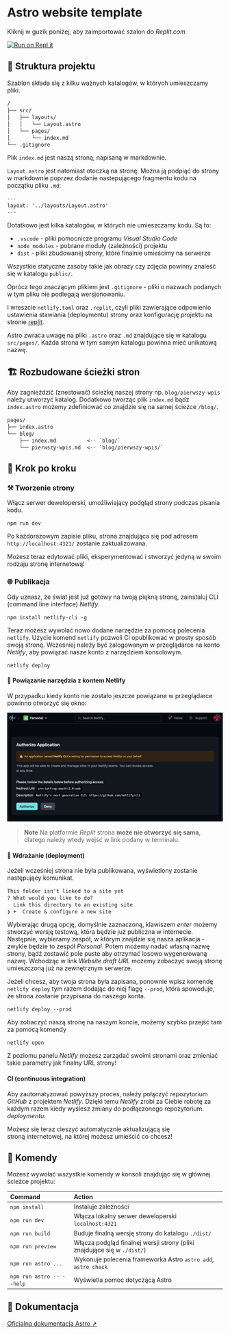 # Astro website template

Kliknij w guzik poniżej, aby zaimportować szalon do *Replit.com*

[![Run on Repl.it](https://replit.com/badge/github/ALOPB-Hack-Club/astro-website-template)](https://replit.com/new/github/ALOPB-Hack-Club/astro-website-template)

## 🚀 Struktura projektu

Szablon składa się z kilku ważnych katalogów, w których umieszczamy pliki.

```text
/
├── src/
│   ├── layouts/
│   │   └── Layout.astro
│   └── pages/
│       └── index.md
└── .gitignore
```

Plik `index.md` jest naszą stroną, napisaną w markdownie.

`Layout.astro` jest natomiast otoczką na stronę. Można ją podpiąć do strony w markdownie poprzez dodanie nastepującego fragmentu kodu na początku pliku `.md`:
```
---
layout: '../layouts/Layout.astro'
---
```

Dotatkowo jest kilka katalogów, w których nie umieszczamy kodu.
Są to:
- `.vscode` - pliki pomocnicze programu *Visual Studio Code*
- `node_modules` - pobrane moduły (zależności) projektu
- `dist` - pliki zbudowanej strony, które finalnie umieścimy na serwerze

Wszystkie statyczne zasoby takie jak obrazy czy zdjęcia powinny znaleść się w katalogu `public/`.

Oprócz tego znaczącym plikiem jest `.gitignore` - pliki o nazwach podanych w tym pliku nie podlegają wersjonowaniu.

I wreszcie `netlify.toml` oraz `.replit`, czyli pliki zawierające odpowienio ustawienia stawiania (deploymentu) strony oraz konfigurację projektu na stronie [replit](https://replit.com/~).

Astro zwraca uwagę na pliki `.astro` oraz `.md` znajdujące się w katalogu `src/pages/`. Każda strona w tym samym katalogu powinna mieć unikatową nazwę.

## 🏗️ Rozbudowane ścieżki stron

Aby zagnieździć (znestować) ścieżkę naszej strony np. `blog/pierwszy-wpis` należy utworzyć katalog. Dodatkowo tworząc plik `index.md` bądź `index.astro` możemy zdefiniować co znajdzie się na samej ścieżce `/blog/`.
```text
pages/
├── index.astro
└── blog/
    ├── index.md          <-- `blog/`    
    └── pierwszy-wpis.md  <-- `blog/pierwszy-wpis/`
```

## 📘 Krok po kroku

### ⚒️ Tworzenie strony
Włącz serwer deweloperski, umożliwiający podgląd strony podczas pisania kodu.
```shell
npm run dev
```
Po każdorazowym zapisie pliku, strona znajdująca się pod adresem `http://localhost:4321/` zostanie zaktualizowana.

Możesz teraz edytować pliki, eksperymentować i stworzyć jedyną w swoim rodzaju stronę internetową!

### 🌐 Publikacja
Gdy uznasz, że świat jest już gotowy na twoją piękną stronę, zainstaluj CLI (command line interface) *Netlify*.
```shell
npm install netlify-cli -g
```

Teraz możesz wywołać nowo dodane narzędzie za pomocą polecenia `netlify`.
Użycie komend `netlify` pozwoli Ci opublikować w prosty sposób swoją stronę. Wcześniej należy być zalogowanym w przeglądarce na konto *Netlify*, aby powiązać nasze konto z narzędziem konsolowym.
```shell
netlify deploy
```
#### 📡 Powiązanie narzędzia z kontem Netlify
W przypadku kiedy konto nie zostało jeszcze powiązane w przeglądarce powinno otworzyć się okno:

![Netlify authorize](doc/netlify-authorize.png)

> **Note**
> Na platformie *Replit* strona **może nie otworzyć się sama**, dlatego należy wtedy wejść w link podany w terminalu.


#### 🚀 Wdrażanie (deployment)
Jeżeli wcześniej strona nie była publikowana, wyświetlony zostanie następujący komunikat.
```text
This folder isn't linked to a site yet
? What would you like to do? 
  Link this directory to an existing site 
❯ +  Create & configure a new site
```

Wybierając drugą opcję, domyślnie zaznaczoną, klawiszem *enter* możemy stworzyć wersję testową, która będzie już publiczna w internecie. Następnie, wybieramy zespół, w którym znajdzie się nasza aplikacja - zwykle będzie to zespół *Personal*. Potem możemy nadać własną nazwę strony, bądź zostawić pole puste aby otrzymać losowo wygenerowaną nazwę. Wchodząc w link *Website draft URL* możemy zobaczyć swoją stronę umieszczoną już na zewnętrznym serwerze.

Jeżeli chcesz, aby twoja strona była zapisana, ponownie wpisz komendę `netlify deploy` tym razem dodając do niej flagę `--prod`, która spowoduje, że strona zostanie przypisana do naszego konta.

```shell
netlify deploy --prod
```

Aby zobaczyć naszą stronę na naszym koncie, możemy szybko przejść tam za pomocą komendy
```shell
netlify open
```

Z poziomu panelu *Netlify* możesz zarządać swoimi stronami oraz zmieniać takie parametry jak finalny URL strony!


#### CI (continuous integration)

Aby zautomatyzować powyższy proces, należy połączyć repozytorium *GitHub* z projektem *Netlify*. Dzięki temu *Netlify* zrobi za Ciebie robotę za każdym razem kiedy wyślesz zmiany do podłączonego repozytorium.
*deploymentu*. 

Możesz się teraz cieszyć automatycznie aktualizującą się stroną internetowej, na której możesz umieścić co chcesz!

## 🧞 Komendy

Możesz wywołać wszystkie komendy w konsoli znajdując się w głównej ścieżce projektu:

| Command                   | Action                                                                   |
| :------------------------ | :----------------------------------------------------------------------- |
| `npm install`             | Instaluje zależności                                                     |
| `npm run dev`             | Włącza lokalny serwer deweloperski `localhost:4321`                      |
| `npm run build`           | Buduje finalną wersję strony do katalogu `./dist/`                       |
| `npm run preview`         | Włącza podgląd finalnej wersji strony (pliki znajdujące się w `./dist/`) |
| `npm run astro ...`       | Wykonuje polecenia frameworka Astro `astro add`, `astro check`           |
| `npm run astro -- --help` | Wyświetla pomoc dotyczącą Astro                                          |

## 👀 Dokumentacja

[Oficjalna dokumentacja Astro ➚](https://docs.astro.build)
